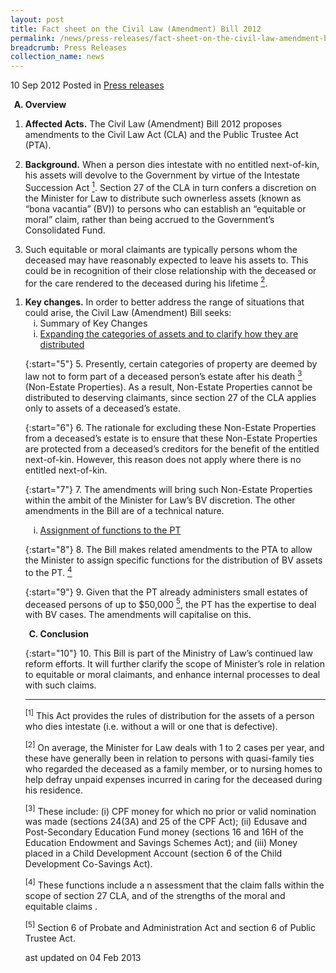 ```yaml
---
layout: post
title: Fact sheet on the Civil Law (Amendment) Bill 2012
permalink: /news/press-releases/fact-sheet-on-the-civil-law-amendment-bill-2012
breadcrumb: Press Releases
collection_name: news
---
```



10 Sep 2012 Posted in [Press releases](/news/press-releases)

<ol style="list-style-type: upper-alpha; font-weight: bold;">
<li>Overview</li>
</ol>


1. **Affected Acts.** The Civil Law (Amendment) Bill 2012 proposes amendments to the Civil Law Act (CLA) and the Public Trustee Act (PTA).

2. **Background.**  When a person dies intestate with no entitled next-of-kin, his assets will devolve to the Government by virtue of the Intestate Succession Act <a href="#fn1"><sup>1</sup></a>. Section 27 of the CLA in turn confers a discretion on the Minister for Law to distribute such ownerless assets (known as “bona vacantia” (BV)) to persons who can establish an “equitable or moral” claim, rather than being accrued to the Government’s Consolidated Fund.

3. Such equitable or moral claimants are typically persons whom the deceased may have reasonably expected to leave his assets to. This could be in recognition of their close relationship with the deceased or for the care rendered to the deceased during his lifetime <a href="#fn2"><sup>2</sup></a>.

<ol>
<li> <strong>Key changes.</strong>  In order to better address the range of situations that could arise, the Civil Law (Amendment) Bill seeks:

<ol style="list-style-type: lower-roman;>

<li>To expand the categories of assets available for distribution, and clarify the scope and process for the disposition of assets under that section; and </li>

<li>To empower the Minister, under the PTA, to assign functions to the Public Trustee (PT) for the distribution of BV assets to deserving claimants.</li>


</ol>

</li>
</ol>

<ol start="2" style="list-style-type: upper-alpha; font-weight: bold;" >
<li>Summary of Key Changes</li>
</ol>

<ol style="list-style-type: lower-roman;">
<li><u>Expanding the categories of assets and to clarify how they are distributed</u></li>
</ol>

{:start="5"}
5. Presently, certain categories of property are deemed by law not to form part of a deceased person’s estate after his death <a href="#fn3"><sup>3</sup></a> (Non-Estate Properties). As a result, Non-Estate Properties cannot be distributed to deserving claimants, since section 27 of the CLA applies only to assets of a deceased’s estate.

{:start="6"}
6. The rationale for excluding these Non-Estate Properties from a deceased’s estate is to ensure that these Non-Estate Properties are protected from a deceased’s creditors for the benefit of the entitled next-of-kin. However, this reason does not apply where there is no entitled next-of-kin.

{:start="7"}
7. The amendments will bring such Non-Estate Properties within the ambit of the Minister for Law’s BV discretion.  The other amendments in the Bill are of a technical nature.


<ol style="list-style-type: lower-roman;">
<li><u>Assignment of functions to the PT</u></li>
</ol>

{:start="8"}
8. The Bill makes related amendments to the PTA to allow the Minister to assign specific functions for the distribution of BV assets to the PT. <a href="#fn4"><sup>4</sup></a>

{:start="9"}
9. Given that the PT already administers small estates of deceased persons of up to $50,000 <a href="#fn5"><sup>5</sup></a>, the PT has the expertise to deal with BV cases. The amendments will capitalise on this.


<ol start="3" style="font-weight: bold; list-style-type: upper-alpha;">
<li>Conclusion</li>
</ol>


{:start="10"}
10. This Bill is part of the Ministry of Law’s continued law reform efforts.  It will further clarify the scope of Minister’s role in relation to equitable or moral claimants, and enhance internal processes to deal with such claims. 

---

<p id="fn1"><sup>[1]</sup> This Act provides the rules of distribution for the assets of a person who dies intestate (i.e. without a will or one that is defective).</p>

<p id="fn2"><sup>[2]</sup>  On average, the Minister for Law deals with 1 to 2 cases per year, and these have generally been in relation to persons with quasi-family ties who regarded the deceased as a family member, or to nursing homes to help defray unpaid expenses incurred in caring for the deceased during his residence. </p>

<p id="fn3"><sup>[3]</sup>  These include: (i) CPF money for which no prior or valid nomination was made (sections 24(3A) and 25 of the CPF Act); (ii) Edusave and Post-Secondary Education Fund money (sections 16 and 16H of the Education Endowment and Savings Schemes Act); and (iii) Money placed in a Child Development Account (section 6 of the Child Development Co-Savings Act).</p>

<p id="fn4"><sup>[4]</sup>  These functions include a n assessment that the claim falls within the scope of section 27 CLA, and of the strengths of the moral and equitable claims .</p>

<p id="fn5"><sup>[5]</sup>  Section 6 of Probate and Administration Act and section 6 of Public Trustee Act.</p>


<p class="right-side-updated">ast updated on 04 Feb 2013</p>





